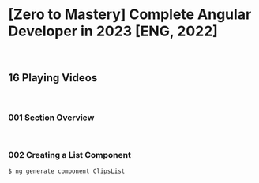 # [Zero to Mastery] Complete Angular Developer in 2023 [ENG, 2022]

<br/>

## 16 Playing Videos

<br/>

### 001 Section Overview

<br/>

### 002 Creating a List Component

```
$ ng generate component ClipsList
```

